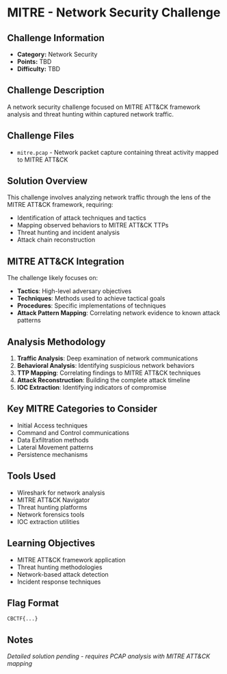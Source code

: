 # MITRE - Network Security Challenge

## Challenge Information
- **Category:** Network Security  
- **Points:** TBD
- **Difficulty:** TBD

## Challenge Description
A network security challenge focused on MITRE ATT&CK framework analysis and threat hunting within captured network traffic.

## Challenge Files
- `mitre.pcap` - Network packet capture containing threat activity mapped to MITRE ATT&CK

## Solution Overview
This challenge involves analyzing network traffic through the lens of the MITRE ATT&CK framework, requiring:
- Identification of attack techniques and tactics
- Mapping observed behaviors to MITRE ATT&CK TTPs
- Threat hunting and incident analysis
- Attack chain reconstruction

## MITRE ATT&CK Integration
The challenge likely focuses on:
- **Tactics**: High-level adversary objectives
- **Techniques**: Methods used to achieve tactical goals  
- **Procedures**: Specific implementations of techniques
- **Attack Pattern Mapping**: Correlating network evidence to known attack patterns

## Analysis Methodology
1. **Traffic Analysis**: Deep examination of network communications
2. **Behavioral Analysis**: Identifying suspicious network behaviors
3. **TTP Mapping**: Correlating findings to MITRE ATT&CK techniques
4. **Attack Reconstruction**: Building the complete attack timeline
5. **IOC Extraction**: Identifying indicators of compromise

## Key MITRE Categories to Consider
- Initial Access techniques
- Command and Control communications
- Data Exfiltration methods
- Lateral Movement patterns
- Persistence mechanisms

## Tools Used
- Wireshark for network analysis
- MITRE ATT&CK Navigator
- Threat hunting platforms
- Network forensics tools
- IOC extraction utilities

## Learning Objectives
- MITRE ATT&CK framework application
- Threat hunting methodologies
- Network-based attack detection
- Incident response techniques

## Flag Format
`CBCTF{...}`

## Notes
*Detailed solution pending - requires PCAP analysis with MITRE ATT&CK mapping*
